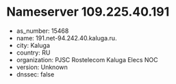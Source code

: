 # Nameserver 109.225.40.191

* as_number: 15468
* name: 191.net-94.242.40.kaluga.ru.
* city: Kaluga
* country: RU
* organization: PJSC Rostelecom Kaluga Elecs NOC
* version: Unknown
* dnssec: false
